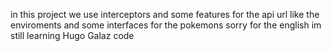 in this project we use interceptors and some features for the api url like the enviroments and some interfaces for the pokemons
sorry for the english im still learning
Hugo Galaz code
